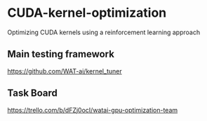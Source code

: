 # CUDA-kernel-optimization

Optimizing CUDA kernels using a reinforcement learning approach

## Main testing framework

https://github.com/WAT-ai/kernel_tuner

## Task Board

https://trello.com/b/dFZj0ocI/watai-gpu-optimization-team

